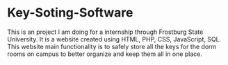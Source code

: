 # Key-Soting-Software
This is an project I am doing for a internship through Frostburg State University. It is a website created using HTML, PHP, CSS, JavaScript, SQL. This website main functionality is to safely store all the keys for the dorm rooms on campus to better organize and keep them all in one place.
